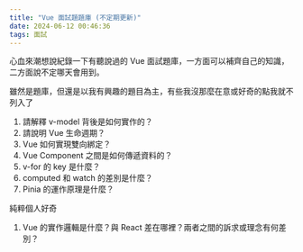 ```yaml
---
title: "Vue 面試題題庫 (不定期更新)"
date: 2024-06-12 00:46:36
tags: 面試
---
```


心血來潮想說紀錄一下有聽說過的 Vue 面試題庫，一方面可以補齊自己的知識，二方面說不定哪天會用到。
<!-- more -->

雖然是題庫，但還是以我有興趣的題目為主，有些我沒那麼在意或好奇的點我就不列入了

1. 請解釋 v-model 背後是如何實作的？
2. 請說明 Vue 生命週期？
3. Vue 如何實現雙向綁定？
4. Vue Component 之間是如何傳遞資料的？
5. v-for 的 key 是什麼？
6. computed 和 watch 的差別是什麼？
7. Pinia 的運作原理是什麼？

純粹個人好奇
1. Vue 的實作邏輯是什麼？與 React 差在哪裡？兩者之間的訴求或理念有何差別？